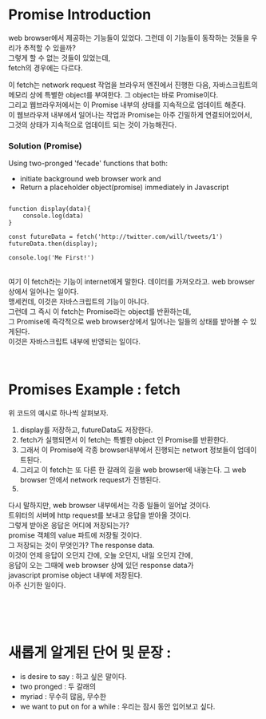 # Promise Introduction

web browser에서 제공하는 기능들이 있었다.
그런데 이 기능들이 동작하는 것들을 우리가 추적할 수 있을까?  
그렇게 할 수 없는 것들이 있었는데,  
fetch의 경우에는 다르다.

이 fetch는 network request 작업을 브라우저 엔진에서 진행한 다음,
자바스크립트의 메모리 상에 특별한 object를 부여한다.
그 object는 바로 Promise이다.  
그리고 웹브라우저에서는 이 Promise 내부의 상태를 지속적으로 업데이트 해준다.  
이 웹브라우저 내부에서 일어나는 작업과 Promise는 아주 긴밀하게 연결되어있어서,
그것의 상태가 지속적으로 업데이트 되는 것이 가능해진다.

### Solution (Promise)

Using two-pronged 'fecade' functions that both:

- initiate background web browser work and
- Return a placeholder object(promise) immediately in Javascript

<pre>
<code>
function display(data){
    console.log(data)
}

const futureData = fetch('http://twitter.com/will/tweets/1')
futureData.then(display);

console.log('Me First!')
</code>
</pre>

여기 이 fetch라는 기능이 internet에게 말한다. 데이터를 가져오라고. web browser 상에서 일어나는 일이다.  
맹세컨데, 이것은 자바스크립트의 기능이 아니다.  
그런데 그 즉시 이 fetch는 Promise라는 object를 반환하는데,  
그 Promise에 즉각적으로 web browser상에서 일어나는 일들의 상태를 받아볼 수 있게된다.  
이것은 자바스크립트 내부에 반영되는 일이다.

<br>

# Promises Example : fetch

위 코드의 예시로 하나씩 살펴보자.

1. display를 저장하고, futureData도 저장한다.
2. fetch가 실행되면서 이 fetch는 특별한 object 인 Promise를 반환한다.
3. 그래서 이 Promise에 각종 browser내부에서 진행되는 networt 정보들이 업데이트된다.
4. 그리고 이 fetch는 또 다른 한 갈래의 길을 web browser에 내놓는다. 그 web browser 안에서 network request가 진행된다.
5.

다시 말하지만, web browser 내부에서는 각종 일들이 일어날 것이다.  
트위터의 서버에 http request를 보내고 응답을 받아올 것이다.  
그렇게 받아온 응답은 어디에 저장되는가?  
promise 객체의 value 파트에 저장될 것이다.  
그 저장되는 것이 무엇인가? The response data.  
이것이 언제 응답이 오던지 간에, 오늘 오던지, 내일 오던지 간에,  
응답이 오는 그때에 web browser 상에 있던 response data가  
javascript promise object 내부에 저장된다.  
아주 신기한 일이다.

<br>
<br>
<br>

# 새롭게 알게된 단어 및 문장 :

- is desire to say : 하고 싶은 말이다.
- two pronged : 두 갈래의
- myriad : 무수히 많음, 무수한
- we want to put on for a while : 우리는 잠시 동안 입어보고 싶다.

